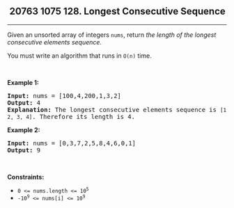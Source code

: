 <h2> 20763 1075
128. Longest Consecutive Sequence</h2><hr><div><p>Given an unsorted array of integers <code>nums</code>, return <em>the length of the longest consecutive elements sequence.</em></p>

<p>You must write an algorithm that runs in&nbsp;<code>O(n)</code>&nbsp;time.</p>

<p>&nbsp;</p>
<p><strong class="example">Example 1:</strong></p>

<pre><strong>Input:</strong> nums = [100,4,200,1,3,2]
<strong>Output:</strong> 4
<strong>Explanation:</strong> The longest consecutive elements sequence is <code>[1, 2, 3, 4]</code>. Therefore its length is 4.
</pre>

<p><strong class="example">Example 2:</strong></p>

<pre><strong>Input:</strong> nums = [0,3,7,2,5,8,4,6,0,1]
<strong>Output:</strong> 9
</pre>

<p>&nbsp;</p>
<p><strong>Constraints:</strong></p>

<ul>
	<li><code>0 &lt;= nums.length &lt;= 10<sup>5</sup></code></li>
	<li><code>-10<sup>9</sup> &lt;= nums[i] &lt;= 10<sup>9</sup></code></li>
</ul>
</div>